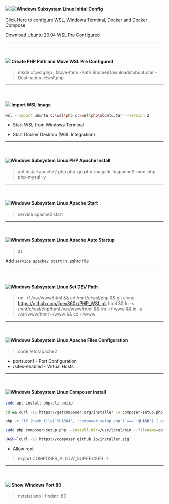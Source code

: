 #### <img src="https://img.shields.io/badge/PWS-blue"> <img alt="Windows Subsystem Linux" src="https://img.shields.io/badge/WSL-blueviolet"> Initial Config ####

[Click Here](https://gist.github.com/lipex360x/7825fe10c297f54c2b32d7ec26b536b1) to configure WSL, Windows Terminal, Docker and Docker Compose

[Download](https://1drv.ms/u/s!AqYs4J3iWwfnpN8qvmtiKG1Iy_2D5w?e=8V12sD) Ubuntu 20.04 WSL Pre Configured

---
<br />

#### <img src="https://img.shields.io/badge/PWS-blue"> Create PHP Path and Move WSL Pre Configured ###

> mkdir c:\wsl\php ; Move-Item -Path $home\Downloads\ubuntu.tar -Destination c:\wsl\php

---
<br />

#### <img src="https://img.shields.io/badge/PWS-blue"> Import WSL Image ####

```sh
wsl --import ubuntu c:\wsl\php c:\wsl\php\ubuntu.tar --version 2
```
* Start WSL from Windows Terminal

* Start Docker Desktop (WSL Integration)
---
<br />


#### <img alt="Windows Subsystem Linux" src="https://img.shields.io/badge/WSL-blueviolet"> PHP Apache Install ####

> apt install apache2 php php-gd php-imagick libapache2-mod-php php-mysql -y

---
<br />


#### <img alt="Windows Subsystem Linux" src="https://img.shields.io/badge/WSL-blueviolet"> Apache Start ####

> service apache2 start

---
<br />



#### <img alt="Windows Subsystem Linux" src="https://img.shields.io/badge/WSL-blueviolet"> Apache Auto Startup ####

> zs

Add `service apache2 start` in .zshrc file

---
<br />


#### <img alt="Windows Subsystem Linux" src="https://img.shields.io/badge/WSL-blueviolet"> Set DEV Path ####

> rm -rf /var/www/html && cd /mnt/c/wsl/php && git clone https://github.com/lipex360x/PHP_WSL.git html && ln -s /mnt/c/wsl/php/html /var/www/html && rm -rf www && ln -s /var/www/html ~/www && cd ~/www

---
<br />


#### <img alt="Windows Subsystem Linux" src="https://img.shields.io/badge/WSL-blueviolet"> Apache Files Configuration ####

> code /etc/apache2
* ports.conf - Port Configuration
* /sites-enabled - Virtual Hosts

---
<br />

#### <img alt="Windows Subsystem Linux" src="https://img.shields.io/badge/WSL-blueviolet"> Composer Install ####

```bash
sudo apt install php-cli unzip

cd && curl -sS https://getcomposer.org/installer -o composer-setup.php

php -r "if (hash_file('SHA384', 'composer-setup.php') === '$HASH') { echo 'Installer verified'; } else { echo 'Installer corrupt'; unlink('composer-setup.php'); } echo PHP_EOL;"

sudo php composer-setup.php --install-dir=/usr/local/bin --filename=composer

HASH=`curl -sS https://composer.github.io/installer.sig`

```

* Allow root 
> export COMPOSER_ALLOW_SUPERUSER=1

---
<br />

#### <img src="https://img.shields.io/badge/PWS-blue"> Show Windows Port 80 ####
> netstat ano | findstr :80
